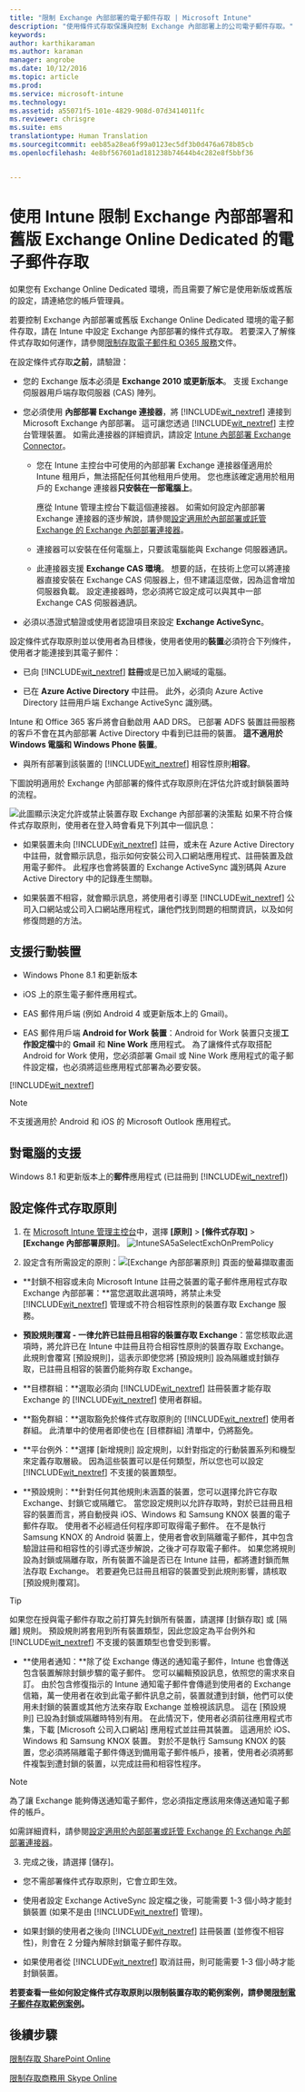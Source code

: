 ```yaml
---
title: "限制 Exchange 內部部署的電子郵件存取 | Microsoft Intune"
description: "使用條件式存取保護與控制 Exchange 內部部署上的公司電子郵件存取。"
keywords: 
author: karthikaraman
ms.author: karaman
manager: angrobe
ms.date: 10/12/2016
ms.topic: article
ms.prod: 
ms.service: microsoft-intune
ms.technology: 
ms.assetid: a55071f5-101e-4829-908d-07d3414011fc
ms.reviewer: chrisgre
ms.suite: ems
translationtype: Human Translation
ms.sourcegitcommit: eeb85a28ea6f99a0123ec5df3b0d476a678b85cb
ms.openlocfilehash: 4e8bf567601ad181238b74644b4c282e8f5bbf36


---
```


# <a name="restrict-email-access-to-exchange-on-premises-and-legacy-exchange-online-dedicated-with-intune"></a>使用 Intune 限制 Exchange 內部部署和舊版 Exchange Online Dedicated 的電子郵件存取


如果您有 Exchange Online Dedicated 環境，而且需要了解它是使用新版或舊版的設定，請連絡您的帳戶管理員。


若要控制 Exchange 內部部署或舊版 Exchange Online Dedicated 環境的電子郵件存取，請在 Intune 中設定 Exchange 內部部署的條件式存取。
若要深入了解條件式存取如何運作，請參閱[限制存取電子郵件和 O365 服務]( restrict-access-to-email-and-o365-services-with-microsoft-intune.md)文件。

在設定條件式存取**之前**，請驗證：

-   您的 Exchange 版本必須是 **Exchange 2010 或更新版本**。 支援 Exchange 伺服器用戶端存取伺服器 (CAS) 陣列。

-   您必須使用 **內部部署 Exchange 連接器**，將 [!INCLUDE[wit_nextref](../includes/wit_nextref_md.md)] 連接到 Microsoft Exchange 內部部署。 這可讓您透過 [!INCLUDE[wit_nextref](../includes/wit_nextref_md.md)] 主控台管理裝置。 如需此連接器的詳細資訊，請設定 [Intune 內部部署 Exchange Connector](intune-on-premises-exchange-connector.md)。

    -   您在 Intune 主控台中可使用的內部部署 Exchange 連接器僅適用於 Intune 租用戶，無法搭配任何其他租用戶使用。 您也應該確定適用於租用戶的 Exchange 連接器**只安裝在一部電腦上**。

        應從 Intune 管理主控台下載這個連接器。  如需如何設定內部部署 Exchange 連接器的逐步解說，請參閱[設定適用於內部部署或託管 Exchange 的 Exchange 內部部署連接器](intune-on-premises-exchange-connector.md)。

    -   連接器可以安裝在任何電腦上，只要該電腦能與 Exchange 伺服器通訊。

    -   此連接器支援 **Exchange CAS 環境**。 想要的話，在技術上您可以將連接器直接安裝在 Exchange CAS 伺服器上，但不建議這麼做，因為這會增加伺服器負載。
    設定連接器時，您必須將它設定成可以與其中一部 Exchange CAS 伺服器通訊。

-   必須以憑證式驗證或使用者認證項目來設定 **Exchange ActiveSync**。

設定條件式存取原則並以使用者為目標後，使用者使用的**裝置**必須符合下列條件，使用者才能連接到其電子郵件：

-  已向 [!INCLUDE[wit_nextref](../includes/wit_nextref_md.md)] **註冊**或是已加入網域的電腦。

-  已在 **Azure Active Directory** 中註冊。 此外，必須向 Azure Active Directory 註冊用戶端 Exchange ActiveSync 識別碼。

  Intune 和 Office 365 客戶將會自動啟用 AAD DRS。 已部署 ADFS 裝置註冊服務的客戶不會在其內部部署 Active Directory 中看到已註冊的裝置。 **這不適用於 Windows 電腦和 Windows Phone 裝置**。

-   與所有部署到該裝置的 [!INCLUDE[wit_nextref](../includes/wit_nextref_md.md)] 相容性原則**相容**。

下圖說明適用於 Exchange 內部部署的條件式存取原則在評估允許或封鎖裝置時的流程。

![此圖顯示決定允許或禁止裝置存取 Exchange 內部部署的決策點](../media/ConditionalAccess8-2.png) 如果不符合條件式存取原則，使用者在登入時會看見下列其中一個訊息：

- 如果裝置未向 [!INCLUDE[wit_nextref](../includes/wit_nextref_md.md)] 註冊，或未在 Azure Active Directory 中註冊，就會顯示訊息，指示如何安裝公司入口網站應用程式、註冊裝置及啟用電子郵件。 此程序也會將裝置的 Exchange ActiveSync 識別碼與 Azure Active Directory 中的記錄產生關聯。

-   如果裝置不相容，就會顯示訊息，將使用者引導至 [!INCLUDE[wit_nextref](../includes/wit_nextref_md.md)] 公司入口網站或公司入口網站應用程式，讓他們找到問題的相關資訊，以及如何修復問題的方法。

## <a name="support-for-mobile-devices"></a>支援行動裝置
-   Windows Phone 8.1 和更新版本

-   iOS 上的原生電子郵件應用程式。

-   EAS 郵件用戶端 (例如 Android 4 或更新版本上的 Gmail)。
- EAS 郵件用戶端 **Android for Work 裝置**：Android for Work 裝置只支援**工作設定檔**中的 **Gmail** 和 **Nine Work** 應用程式。 為了讓條件式存取搭配 Android for Work 使用，您必須部署 Gmail 或 Nine Work 應用程式的電子郵件設定檔，也必須將這些應用程式部署為必要安裝。 

[!INCLUDE[wit_nextref](../includes/afw_rollout_disclaimer.md)]

> [!NOTE]
> 不支援適用於 Android 和 iOS 的 Microsoft Outlook 應用程式。

## <a name="support-for-pcs"></a>對電腦的支援

Windows 8.1 和更新版本上的**郵件**應用程式 (已註冊到 [!INCLUDE[wit_nextref](../includes/wit_nextref_md.md)])

##  <a name="configure-a-conditional-access-policy"></a>設定條件式存取原則

1.  在 [Microsoft Intune 管理主控台](https://manage.microsoft.com)中，選擇 **[原則]** > **[條件式存取]** > **[Exchange 內部部署原則]**。
![IntuneSA5aSelectExchOnPremPolicy](../media/IntuneSA5aSelectExchOnPremPolicy.png)

2.  設定含有所需設定的原則：![[Exchange 內部部署原則] 頁面的螢幕擷取畫面](../media/IntuneSA5bExchangeOnPremPolicy.png)

  - **封鎖不相容或未向 Microsoft Intune 註冊之裝置的電子郵件應用程式存取 Exchange 內部部署：**當您選取此選項時，將禁止未受 [!INCLUDE[wit_nextref](../includes/wit_nextref_md.md)] 管理或不符合相容性原則的裝置存取 Exchange 服務。

  - **預設規則覆寫 - 一律允許已註冊且相容的裝置存取 Exchange**：當您核取此選項時，將允許已在 Intune 中註冊且符合相容性原則的裝置存取 Exchange。  
  此規則會覆寫 [預設規則]，這表示即使您將 [預設規則] 設為隔離或封鎖存取，已註冊且相容的裝置仍能夠存取 Exchange。

  - **目標群組：**選取必須向 [!INCLUDE[wit_nextref](../includes/wit_nextref_md.md)] 註冊裝置才能存取 Exchange 的 [!INCLUDE[wit_nextref](../includes/wit_nextref_md.md)] 使用者群組。

  - **豁免群組：**選取豁免於條件式存取原則的 [!INCLUDE[wit_nextref](../includes/wit_nextref_md.md)] 使用者群組。 此清單中的使用者即使也在 [目標群組] 清單中，仍將豁免。

  - **平台例外：**選擇 [新增規則] 設定規則，以針對指定的行動裝置系列和機型來定義存取層級。 因為這些裝置可以是任何類型，所以您也可以設定 [!INCLUDE[wit_nextref](../includes/wit_nextref_md.md)] 不支援的裝置類型。

  - **預設規則：**針對任何其他規則未涵蓋的裝置，您可以選擇允許它存取 Exchange、封鎖它或隔離它。 當您設定規則以允許存取時，對於已註冊且相容的裝置而言，將自動授與 iOS、Windows 和 Samsung KNOX 裝置的電子郵件存取。 使用者不必經過任何程序即可取得電子郵件。  在不是執行 Samsung KNOX 的 Android 裝置上，使用者會收到隔離電子郵件，其中包含驗證註冊和相容性的引導式逐步解說，之後才可存取電子郵件。 如果您將規則設為封鎖或隔離存取，所有裝置不論是否已在 Intune 註冊，都將遭封鎖而無法存取 Exchange。 若要避免已註冊且相容的裝置受到此規則影響，請核取 [預設規則覆寫]。
>[!TIP]
>如果您在授與電子郵件存取之前打算先封鎖所有裝置，請選擇 [封鎖存取] 或 [隔離] 規則。 預設規則將套用到所有裝置類型，因此您設定為平台例外和 [!INCLUDE[wit_nextref](../includes/wit_nextref_md.md)] 不支援的裝置類型也會受到影響。

  - **使用者通知：**除了從 Exchange 傳送的通知電子郵件，Intune 也會傳送包含裝置解除封鎖步驟的電子郵件。 您可以編輯預設訊息，依照您的需求來自訂。 由於包含修復指示的 Intune 通知電子郵件會傳遞到使用者的 Exchange 信箱，萬一使用者在收到此電子郵件訊息之前，裝置就遭到封鎖，他們可以使用未封鎖的裝置或其他方法來存取 Exchange 並檢視該訊息。 這在 [預設規則] 已設為封鎖或隔離時特別有用。  在此情況下，使用者必須前往應用程式市集，下載 [Microsoft 公司入口網站] 應用程式並註冊其裝置。 這適用於 iOS、Windows 和 Samsung KNOX 裝置。  對於不是執行 Samsung KNOX 的裝置，您必須將隔離電子郵件傳送到備用電子郵件帳戶，接著，使用者必須將郵件複製到遭封鎖的裝置，以完成註冊和相容性程序。
  > [!NOTE]
  > 為了讓 Exchange 能夠傳送通知電子郵件，您必須指定應該用來傳送通知電子郵件的帳戶。
  >
  > 如需詳細資料，請參閱[設定適用於內部部署或託管 Exchange 的 Exchange 內部部署連接器](intune-on-premises-exchange-connector.md)。

3.  完成之後，請選擇 [儲存]。

-   您不需部署條件式存取原則，它會立即生效。

-   使用者設定 Exchange ActiveSync 設定檔之後，可能需要 1-3 個小時才能封鎖裝置 (如果不是由 [!INCLUDE[wit_nextref](../includes/wit_nextref_md.md)] 管理)。

-   如果封鎖的使用者之後向 [!INCLUDE[wit_nextref](../includes/wit_nextref_md.md)] 註冊裝置 (並修復不相容性)，則會在 2 分鐘內解除封鎖電子郵件存取。

-   如果使用者從 [!INCLUDE[wit_nextref](../includes/wit_nextref_md.md)] 取消註冊，則可能需要 1-3 個小時才能封鎖裝置。

**若要查看一些如何設定條件式存取原則以限制裝置存取的範例案例，請參閱[限制電子郵件存取範例案例](restrict-email-access-example-scenarios.md)。**

## <a name="next-steps"></a>後續步驟
[限制存取 SharePoint Online](restrict-access-to-sharepoint-online-with-microsoft-intune.md)

[限制存取商務用 Skype Online](restrict-access-to-skype-for-business-online-with-microsoft-intune.md)



<!--HONumber=Nov16_HO1-->


